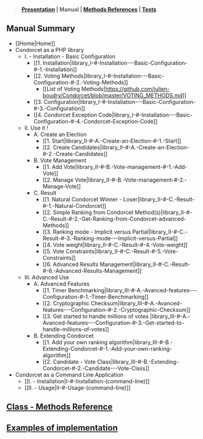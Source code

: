 > **[Presentation](https://github.com/julien-boudry/Condorcet/blob/master/README.md) | Manual | [Methods References](https://github.com/julien-boudry/Condorcet/blob/master/Documentation/README.md) | [Tests](https://github.com/julien-boudry/Condorcet/tree/master/Tests)**  

## Manual Summary
* [[Home|Home]]   
* Condorcet as a PHP library
  * I. - Installation - Basic Configuration
    * [[1. Installation|library_I-#-Installation---Basic-Configuration-#-1.-Installation]]
    * [[2. Voting Methods|library_I-#-Installation---Basic-Configuration-#-2.-Voting-Methods]]
      * [[List of Voting Methods|https://github.com/julien-boudry/Condorcet/blob/master/VOTING_METHODS.md]]
    * [[3. Configuration|library_I-#-Installation---Basic-Configuration-#-3.-Configuration]]
    * [[4. Condorcet Exception Code|library_I-#-Installation---Basic-Configuration-#-4.-Condorcet-Exception-Code]]
  * II. Use it !
    * A. Create an Election
      * [[1. Start|library_II-#-A.-Create-an-Election-#-1.-Start]] 
      * [[2. Create Candidates|library_II-#-A.-Create-an-Election-#-2.-Create-Candidates]]
    * B. Vote Management
      * [[1. Add Vote|library_II-#-B.-Vote-management-#-1.-Add-Vote]]
      * [[2. Manage Vote|library_II-#-B.-Vote-management-#-2.-Manage-Vote]]
    * C. Result
      * [[1. Natural Condorcet Winner - Loser|library_II-#-C.-Result-#-1.-Natural-Condorcet]]
      * [[2. Simple Ranking from Condorcet Method(s)|library_II-#-C.-Result-#-2.-Get-Ranking-from-Condorcet-advanced-Methods]]
      * [[3. Ranking mode - Implicit versus Partial|library_II-#-C.-Result-#-3.-Ranking-mode---Implicit-versus-Partial]]
      * [[4. Vote weight|library_II-#-C.-Result-#-4.-Vote-weight]]
      * [[5. Vote Constraints|library_II-#-C.-Result-#-5.-Vote-Constraints]]
      * [[6. Advanced Results Management|library_II-#-C.-Result-#-6.-Advanced-Results-Management]]
  * III. Advanced Use
    * A. Advanced Features
      * [[1. Timer Benchmarking|library_III-#-A.-Avanced-features---Configuration-#-1.-Timer-Benchmarking]]
      * [[2. Cryptographic Checksum|library_III-#-A.-Avanced-features---Configuration-#-2.-Cryptographic-Checksum]]
      * [[3. Get started to handle millions of votes |library_III-#-A.-Avanced-features---Configuration-#-3.-Get-started-to-handle-millions-of-votes]]
    * B. Extending Condorcet
      * [[1. Add your own ranking algorithm|library_III-#-B.-Extending-Condorcet-#-1.-Add-your-own-ranking-algorithm]]
      * [[2. Candidate - Vote Class|library_III-#-B.-Extending-Condorcet-#-2.-Candidate---Vote-Class]]
* Condorcet as a Command Line Application
  * [[I. - Installation|I-#-Installation-(command-line)]]
  * [[II. - Usage|II-#-Usage-(command-line)]]

## [Class - Methods Reference](https://github.com/julien-boudry/Condorcet/tree/master/Documentation/README.md)

## [Examples of implementation](https://github.com/julien-boudry/Condorcet/wiki#examples)